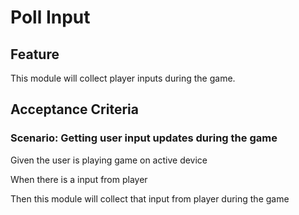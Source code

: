 # Poll Input

## Feature

This module will collect player inputs during the game.

## Acceptance Criteria

### Scenario: Getting user input updates during the game

  Given the user is playing game on active device

  When there is a input from player

  Then this module will collect that input from player during the game
